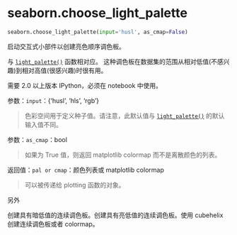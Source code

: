 # seaborn.choose_light_palette

```py
seaborn.choose_light_palette(input='husl', as_cmap=False)
```

启动交互式小部件以创建亮色顺序调色板。

与 [`light_palette()`](seaborn.light_palette.html#seaborn.light_palette "seaborn.light_palette") 函数相对应。 这种调色板在数据集的范围从相对低值(不感兴趣)到相对高值(很感兴趣)时很有用。

需要 2.0 以上版本 IPython，必须在 notebook 中使用。

参数：`input`：{‘husl’, ‘hls’, ‘rgb’}

> 色彩空间用于定义种子值。请注意，此默认值与 [`light_palette()`](seaborn.light_palette.html#seaborn.light_palette "seaborn.light_palette") 的默认输入值不同。

参数：`as_cmap`：bool

> 如果为 True 值，则返回 matplotlib colormap 而不是离散颜色的列表。


返回值：`pal or cmap`：颜色列表或 matplotlib colormap

> 可以被传递给 plotting 函数的对象。

另外

创建具有暗低值的连续调色板。创建具有亮低值的连续调色板。使用 cubehelix 创建连续调色板或者 colormap。
